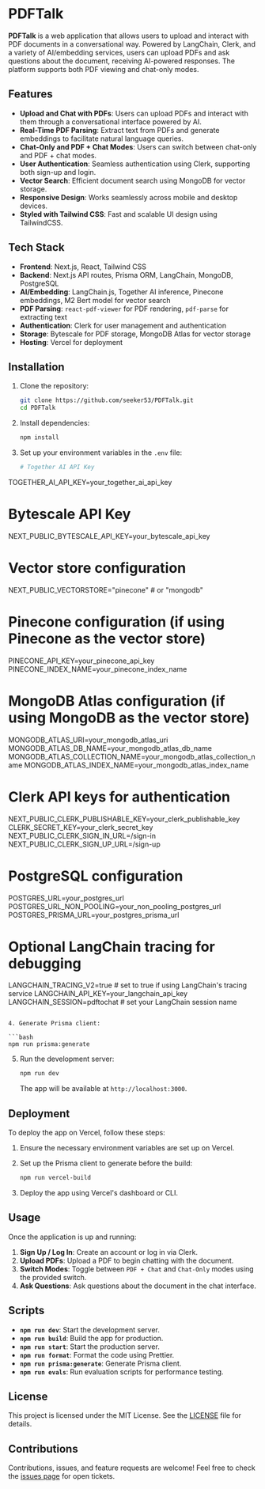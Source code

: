 # PDFTalk

**PDFTalk** is a web application that allows users to upload and interact with PDF documents in a conversational way. Powered by LangChain, Clerk, and a variety of AI/embedding services, users can upload PDFs and ask questions about the document, receiving AI-powered responses. The platform supports both PDF viewing and chat-only modes.

## Features

- **Upload and Chat with PDFs**: Users can upload PDFs and interact with them through a conversational interface powered by AI.
- **Real-Time PDF Parsing**: Extract text from PDFs and generate embeddings to facilitate natural language queries.
- **Chat-Only and PDF + Chat Modes**: Users can switch between chat-only and PDF + chat modes.
- **User Authentication**: Seamless authentication using Clerk, supporting both sign-up and login.
- **Vector Search**: Efficient document search using MongoDB for vector storage.
- **Responsive Design**: Works seamlessly across mobile and desktop devices.
- **Styled with Tailwind CSS**: Fast and scalable UI design using TailwindCSS.

## Tech Stack

- **Frontend**: Next.js, React, Tailwind CSS
- **Backend**: Next.js API routes, Prisma ORM, LangChain, MongoDB, PostgreSQL
- **AI/Embedding**: LangChain.js, Together AI inference, Pinecone embeddings, M2 Bert model for vector search
- **PDF Parsing**: `react-pdf-viewer` for PDF rendering, `pdf-parse` for extracting text
- **Authentication**: Clerk for user management and authentication
- **Storage**: Bytescale for PDF storage, MongoDB Atlas for vector storage
- **Hosting**: Vercel for deployment

## Installation

1. Clone the repository:

   ```bash
   git clone https://github.com/seeker53/PDFTalk.git
   cd PDFTalk
   ```

2. Install dependencies:

   ```bash
   npm install
   ```

3. Set up your environment variables in the `.env` file:

   ```bash
   # Together AI API Key
TOGETHER_AI_API_KEY=your_together_ai_api_key

# Bytescale API Key
NEXT_PUBLIC_BYTESCALE_API_KEY=your_bytescale_api_key

# Vector store configuration
NEXT_PUBLIC_VECTORSTORE="pinecone"  # or "mongodb"

# Pinecone configuration (if using Pinecone as the vector store)
PINECONE_API_KEY=your_pinecone_api_key
PINECONE_INDEX_NAME=your_pinecone_index_name

# MongoDB Atlas configuration (if using MongoDB as the vector store)
MONGODB_ATLAS_URI=your_mongodb_atlas_uri
MONGODB_ATLAS_DB_NAME=your_mongodb_atlas_db_name
MONGODB_ATLAS_COLLECTION_NAME=your_mongodb_atlas_collection_name
MONGODB_ATLAS_INDEX_NAME=your_mongodb_atlas_index_name

# Clerk API keys for authentication
NEXT_PUBLIC_CLERK_PUBLISHABLE_KEY=your_clerk_publishable_key
CLERK_SECRET_KEY=your_clerk_secret_key
NEXT_PUBLIC_CLERK_SIGN_IN_URL=/sign-in
NEXT_PUBLIC_CLERK_SIGN_UP_URL=/sign-up

# PostgreSQL configuration
POSTGRES_URL=your_postgres_url
POSTGRES_URL_NON_POOLING=your_non_pooling_postgres_url
POSTGRES_PRISMA_URL=your_postgres_prisma_url

# Optional LangChain tracing for debugging
LANGCHAIN_TRACING_V2=true  # set to true if using LangChain's tracing service
LANGCHAIN_API_KEY=your_langchain_api_key
LANGCHAIN_SESSION=pdftochat  # set your LangChain session name

   ```

4. Generate Prisma client:

   ```bash
   npm run prisma:generate
   ```

5. Run the development server:

   ```bash
   npm run dev
   ```

   The app will be available at `http://localhost:3000`.

## Deployment

To deploy the app on Vercel, follow these steps:

1. Ensure the necessary environment variables are set up on Vercel.
2. Set up the Prisma client to generate before the build:

   ```bash
   npm run vercel-build
   ```

3. Deploy the app using Vercel's dashboard or CLI.

## Usage

Once the application is up and running:

1. **Sign Up / Log In**: Create an account or log in via Clerk.
2. **Upload PDFs**: Upload a PDF to begin chatting with the document.
3. **Switch Modes**: Toggle between `PDF + Chat` and `Chat-Only` modes using the provided switch.
4. **Ask Questions**: Ask questions about the document in the chat interface.

## Scripts

- **`npm run dev`**: Start the development server.
- **`npm run build`**: Build the app for production.
- **`npm run start`**: Start the production server.
- **`npm run format`**: Format the code using Prettier.
- **`npm run prisma:generate`**: Generate Prisma client.
- **`npm run evals`**: Run evaluation scripts for performance testing.

## License

This project is licensed under the MIT License. See the [LICENSE](LICENSE) file for details.

## Contributions

Contributions, issues, and feature requests are welcome! Feel free to check the [issues page](https://github.com/seeker53/PDFTalk/issues) for open tickets.
